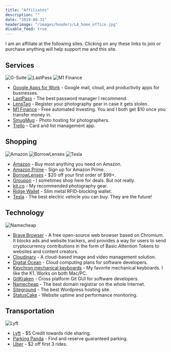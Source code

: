 ```yaml
---
title: "Affiliates"
description: ""
date: "2019-08-31"
headerimage: "/images/headers/LA_home_office.jpg"
disable_feed: true
---
```


I am an affiliate at the following sites. Clicking on any these links to join or purchase anything will help support me and this site.

## Services

![G-Suite](/images/affiliates/g-suite-logo-100px.jpg)
![LastPass](/images/affiliates/lastpass-logo-100px.jpg)
![M1 Finance](/images/affiliates/m1-finance-logo-100px.jpg)

* [Google Apps for Work](https://goo.gl/PsqXKA) - Google mail, cloud, and productivity apps for businesses.
* [LastPass](https://lastpass.com/f?3306226) - The best password manager I recommend.
* [LensTag](https://www.lenstag.com/invite/7gb07) - Register your photography gear in case it gets stolen.
* [M1 Finance](https://m1.finance/WVxtGBcwdF5g) - Free automated investing. You and I both get $10 once you transfer money in.
* [SmugMug](https://secure.smugmug.com/signup?Coupon=PdjXtL) - Photo hosting for photographers.
* [Trello](https://trello.com/sunpech/recommend) - Card and list management app.

## Shopping

![Amazon](/images/affiliates/amazon-logo-100px.jpg)
![BorrowLenses](/images/affiliates/borrowlenses-logo-100px.jpg)
![Tesla](/images/affiliates/tesla-logo-red-100px.jpg)

* [Amazon](https://www.amazon.com/b/ref=as_sl_pc_tf_lc?node=283155&tag=sunpech-20&camp=15329&creative=394453&linkCode=ur1&adid=198E6BMHT8CTQ90TFSZM&&ref-refURL=http%3A%2F%2Frcm-na.amazon-adsystem.com%2Fe%2Fcm%3Ft%3Dsunpech-20%26o%3D1%26p%3D26%26l%3Dur1%26category%3Dbooks%26banner%3D07A5YDZW1YN7CT62EMR2%26f%3Difr%26linkID%3DKBWCIBZRYKDS76JJ) - Buy most anything you need on Amazon.
* [Amazon Prime](https://www.amazon.com/dp/B00DBYBNEE?_encoding=UTF8&ref=mrp_10002_shr_cpbd_rf_d&refcust=AZGEHQ225EO67OKL5ORKHN6IYE) - Sign up for Amazon Prime.
* [BorrowLenses](https://www.talkable.com/x/ECqWAZ) - $20 off your first order of $99+.
* [Groupon](https://www.groupon.com/visitor_referral/h/6f92ebed-203f-48bb-a581-2ae84791f038) - I sometimes shop here for deals. But not really.
* [kit.co](https://kit.co/sunpech) - My recommended photography gear.
* [Ridge Wallet](https://www.talkable.com/x/oH7Er3) - Slim metal RFID-blocking wallet.
* [Tesla](https://www.tesla.com/referral/sunpech24432) - The best electric vehicle you can buy. They are the future!

## Technology

![Namecheap](/images/affiliates/namecheap-logo-100px.jpg)

* [Brave Browser](https://brave.com/sun686) - A free open-source web browser based on Chromium. It blocks ads and website trackers, and provides a way for users to send cryptocurrency contributions in the form of Basic Attention Tokens to websites and content creators.
* [Cloudinary](https://cloudinary.com/invites/lpov9zyyucivvxsnalc5/ehbqvpqromhkepo5z5yd) - A cloud-based image and video management solution.
* [Digital Ocean](https://www.digitalocean.com/?refcode=cbdbc78d2cc8) - Cloud computing plans for software developers.
* [Keychron mechanical keyboards](http://keychronwireless.refr.cc/sunpechs) - My favorite mechanical keyboards. I like the K1. Works on both Mac/PC.
* [GitKraken](https://www.gitkraken.com/invite/28dNjYLM) - Cross platform Git GUI for software developers.
* [Namecheap](https://www.namecheap.com/?aff=63676) - The best domain registrar on the whole Internet.
* [Siteground](https://www.siteground.com/?referrer_id=7534499) - The best Wordpress hosting site.
* [StatusCake](https://www.statuscake.com/?aff=22752) - Website uptime and performance monitoring.

## Transportation

![Lyft](/images/affiliates/lyft-logo-pink-100px.jpg)

* [Lyft](https://www.lyft.com/invite/SUNPECH) - $5 Credit towards ride sharing.
* [Parking Panda](https://www.parkingpanda.com/invite/sunpech) - Find and reserve guaranteed parking.
* [Uber](https://www.uber.com/invite/ubersunpech) - $2 off first 3 rides.